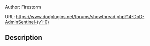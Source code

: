 Author: Firestorm

URL: https://www.dodplugins.net/forums/showthread.php?14-DoD-AdminSentinel-(v1-0)

## Description

